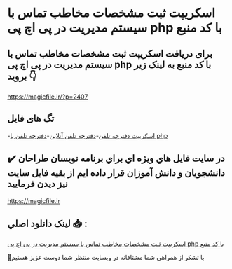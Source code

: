 # اسکریپت ثبت مشخصات مخاطب تماس با سیستم مدیریت در پی اچ پی php با کد منبع

## برای دریافت اسکریپت ثبت مشخصات مخاطب تماس با سیستم مدیریت در پی اچ پی php با کد منبع به لینک زیر بروید 👇

https://magicfile.ir/?p=2407

## تگ های فایل

-[اسکریپت دفترچه تلفن](https://magicfile.ir/product/%d8%ab%d8%a8%d8%aa-%d9%85%d8%b4%d8%ae%d8%b5%d8%a7%d8%aa-%d9%85%d8%ae%d8%a7%d8%b7%d8%a8-%d8%aa%d9%85%d8%a7%d8%b3-%d8%a8%d8%a7-%d8%b3%d9%8a%d8%b3%d8%aa%d9%85-%d9%85%d8%af%d9%8a%d8%b1%d9%8a%d8%aa/)-[دفترچه تلفن آنلاین](https://magicfile.ir/product/%d8%ab%d8%a8%d8%aa-%d9%85%d8%b4%d8%ae%d8%b5%d8%a7%d8%aa-%d9%85%d8%ae%d8%a7%d8%b7%d8%a8-%d8%aa%d9%85%d8%a7%d8%b3-%d8%a8%d8%a7-%d8%b3%d9%8a%d8%b3%d8%aa%d9%85-%d9%85%d8%af%d9%8a%d8%b1%d9%8a%d8%aa/)-[دفترچه تلفن با php](https://magicfile.ir/product/%d8%ab%d8%a8%d8%aa-%d9%85%d8%b4%d8%ae%d8%b5%d8%a7%d8%aa-%d9%85%d8%ae%d8%a7%d8%b7%d8%a8-%d8%aa%d9%85%d8%a7%d8%b3-%d8%a8%d8%a7-%d8%b3%d9%8a%d8%b3%d8%aa%d9%85-%d9%85%d8%af%d9%8a%d8%b1%d9%8a%d8%aa/)

## ✔️ در سايت فايل هاي ويژه اي براي برنامه نويسان طراحان دانشجويان و دانش آموزان قرار داده ايم از بقيه فايل سايت نيز ديدن فرماييد

https://magicfile.ir


## لينک دانلود اصلي 📥 :

[اسکریپت ثبت مشخصات مخاطب تماس با سیستم مدیریت در پی اچ پی php با کد منبع](https://magicfile.ir/product/%d8%ab%d8%a8%d8%aa-%d9%85%d8%b4%d8%ae%d8%b5%d8%a7%d8%aa-%d9%85%d8%ae%d8%a7%d8%b7%d8%a8-%d8%aa%d9%85%d8%a7%d8%b3-%d8%a8%d8%a7-%d8%b3%d9%8a%d8%b3%d8%aa%d9%85-%d9%85%d8%af%d9%8a%d8%b1%d9%8a%d8%aa/) 


🙏با تشکر از همراهي شما مشتاقانه در وبسایت منتظر شما دوست عزیز هستیم

